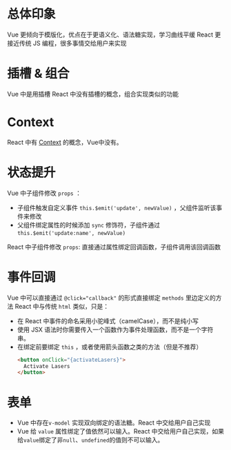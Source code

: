 # 总体印象

Vue 更倾向于模版化，优点在于更语义化、语法糖实现，学习曲线平缓
React 更接近传统 JS 编程，很多事情交给用户来实现

# 插槽 & 组合

Vue 中是用插槽
React 中没有插槽的概念，组合实现类似的功能

# Context
React 中有 [Context](https://zh-hans.reactjs.org/docs/context.html) 的概念，Vue中没有。

# 状态提升

Vue 中子组件修改 `props` ：

- 子组件触发自定义事件 `this.$emit('update', newValue)` ，父组件监听该事件来修改
- 父组件绑定属性的时候添加 `sync` 修饰符，子组件通过 `this.$emit('update:name', newValue)`

React 中子组件修改 `props`:
直接通过属性绑定回调函数，子组件调用该回调函数

# 事件回调

Vue 中可以直接通过 `@click="callback"` 的形式直接绑定 `methods` 里边定义的方法
React 中与传统 `html` 类似，只是：

- 在 React 中事件的命名采用小驼峰式（camelCase），而不是纯小写
- 使用 JSX 语法时你需要传入一个函数作为事件处理函数，而不是一个字符串。
- 在绑定前要绑定 `this` ，或者使用箭头函数之类的方法（但是不推荐）
  ```html
  <button onClick="{activateLasers}">
    Activate Lasers
  </button>
  ```

# 表单

- Vue 中存在`v-model` 实现双向绑定的语法糖。React 中交给用户自己实现
- Vue 给 `value` 属性绑定了值依然可以输入。React 中交给用户自己实现，如果给`value`绑定了非`null`、`undefined`的值则不可以输入。


